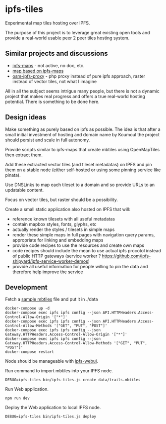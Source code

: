 # ipfs-tiles

Experimental map tiles hosting over IPFS.

The purpose of this project is to leverage great existing open tools and provide a real-world usable peer 2 peer tiles hosting system.

## Similar projects and discussions

  - [ipfs-maps](https://github.com/davidar/ipfs-maps) - not active, no doc, etc.
  - [map based on ipfs-maps](https://ipfs.io/ipfs/QmNUFNQXWVzbhePhj6bscW6TPu5azraCpbejbNY9zyfFjo/#6.63/46.734/6.844)
  - [osm-ipfs-proxy](https://github.com/lazyweirdo/osm-ipfs-proxy) - php proxy instead of pure ipfs approach, raster instead of vector tiles, not what I imagine

All in all the subject seems intrigue many people, but there is not a dynamic project that makes real progress and offers a true real-world hosting potential. There is something to be done here.

## Design ideas

Make something as purely based on ipfs as possible. The idea is that after a small initial investment of hosting and domain name by Koumoul the project should persist and scale in full autonomy.

Provide scripts similar to ipfs-maps that create mbtiles using OpenMapTiles then extract them.

Add these extracted vector tiles (and tileset metadatas) on IPFS and pin them on a stable node (either self-hosted or using some pinning service like pinata).

Use DNSLinks to map each tileset to a domain and so provide URLs to an updatable content.

Focus on vector tiles, but raster should be a possibility.

Create a small static application also hosted on IPFS that will:

  - reference known tilesets with all useful metadatas
  - contain mapbox styles, fonts, glyphs, etc
  - actually render the styles / tilesets in simple maps
  - render these simple maps in full pages with navigation query params, appropriate for linking and embedding maps
  - provide code recipes to use the resources and create own maps
  - code recipes should include the mean to use actual ipfs procotol instead of public HTTP gateways (service worker ? https://github.com/ipfs-shipyard/ipfs-service-worker-demos)
  - provide all useful information for people willing to pin the data and therefore help improve the service

## Development

Fetch a [sample mbtiles](https://docs.mapbox.com/help/data/trails.mbtiles) file and put it in ./data

```
docker-compose up -d
docker-compose exec ipfs ipfs config --json API.HTTPHeaders.Access-Control-Allow-Origin '["*"]'
docker-compose exec ipfs ipfs config --json API.HTTPHeaders.Access-Control-Allow-Methods '["GET", "PUT", "POST"]'
docker-compose exec ipfs ipfs config --json Gateway.HTTPHeaders.Access-Control-Allow-Origin '["*"]'
docker-compose exec ipfs ipfs config --json Gateway.HTTPHeaders.Access-Control-Allow-Methods '["GET", "PUT", "POST"]'
docker-compose restart
```

Node should be manageable with [ipfs-webui](https://webui.ipfs.io/#/).

Run command to import mbtiles into your IPFS node.

```
DEBUG=ipfs-tiles bin/ipfs-tiles.js create data/trails.mbtiles
```

Run Web application.

```
npm run dev
```

Deploy the Web application to local IPFS node.

```
DEBUG=ipfs-tiles bin/ipfs-tiles.js deploy
```
